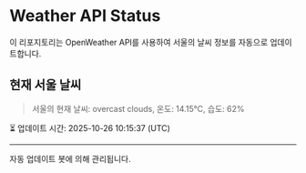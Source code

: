 
# Weather API Status

이 리포지토리는 OpenWeather API를 사용하여 서울의 날씨 정보를 자동으로 업데이트합니다.

## 현재 서울 날씨
> 서울의 현재 날씨: overcast clouds, 온도: 14.15°C, 습도: 62%

⏳ 업데이트 시간: 2025-10-26 10:15:37 (UTC)

---
자동 업데이트 봇에 의해 관리됩니다.
